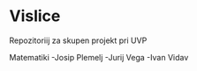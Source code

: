 # Vislice
Repozitoriij za skupen projekt pri UVP

Matematiki
-Josip Plemelj
-Jurij Vega
-Ivan Vidav

